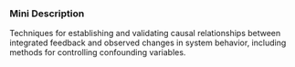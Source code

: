 ### Mini Description

Techniques for establishing and validating causal relationships between integrated feedback and observed changes in system behavior, including methods for controlling confounding variables.
